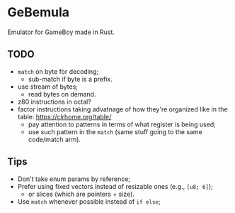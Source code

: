 # GeBemula

Emulator for GameBoy made in Rust.

## TODO

* `match` on byte for decoding;
    - sub-match if byte is a prefix.
* use stream of bytes;
    - read bytes on demand.
* z80 instructions in octal?
* factor instructions taking advatnage of how they're organized like in the table: https://clrhome.org/table/
    - pay attention to patterns in terms of what register is being used;
    - use such pattern in the `match` (same stuff going to the same code/match arm).

## Tips

* Don't take enum params by reference;
* Prefer using fixed vectors instead of resizable ones (e.g., `[u8; 6]`);
    - or slices (which are pointers + size).
* Use `match` whenever possible instead of `if else`;
